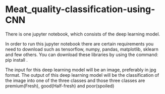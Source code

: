 ﻿# Meat_quality-classification-using-CNN
There is one jupyter notebook, which consists of the deep learning model.

In order to run this jupyter notebook there are certain requirements you need to download such as tensorflow, numpy, pandas, matplotlib, sklearn and few others.
You can download these libraries by using the command: pip install <library name>.

The input for this deep learning model will be an image, preferably in jpg format. 
The output of this deep learning model will be the classification of the image into one of the three classes and those three classes are premium(Fresh), good(Half-fresh) and poor(spoiled)
